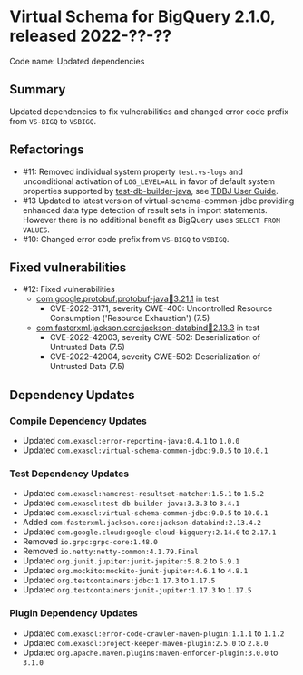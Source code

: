 # Virtual Schema for BigQuery 2.1.0, released 2022-??-??

Code name: Updated dependencies

## Summary

Updated dependencies to fix vulnerabilities and changed error code prefix from `VS-BIGQ` to `VSBIGQ`.

## Refactorings

* #11: Removed individual system property `test.vs-logs` and unconditional activation of `LOG_LEVEL=ALL` in favor of default system properties supported by [test-db-builder-java](https://github.com/exasol/test-db-builder-java), see [TDBJ User Guide](https://github.com/exasol/test-db-builder-java/blob/main/doc/user_guide/user_guide.md#debug-output).
* #13 Updated to latest version of virtual-schema-common-jdbc providing enhanced data type detection of result sets in import statements. However there is no additional benefit as BigQuery uses `SELECT FROM VALUES`.
* #10:  Changed error code prefix from `VS-BIGQ` to `VSBIGQ`.

## Fixed vulnerabilities

* #12: Fixed vulnerabilities
  * [com.google.protobuf:protobuf-java:jar:3.21.1](https://ossindex.sonatype.org/component/pkg:maven/com.google.protobuf/protobuf-java@3.21.1?utm_source=ossindex-client&utm_medium=integration&utm_content=1.8.1) in test
    * CVE-2022-3171, severity CWE-400: Uncontrolled Resource Consumption ('Resource Exhaustion') (7.5)
  * [com.fasterxml.jackson.core:jackson-databind:jar:2.13.3](https://ossindex.sonatype.org/component/pkg:maven/com.fasterxml.jackson.core/jackson-databind@2.13.3?utm_source=ossindex-client&utm_medium=integration&utm_content=1.8.1) in test
    * CVE-2022-42003, severity CWE-502: Deserialization of Untrusted Data (7.5)
    * CVE-2022-42004, severity CWE-502: Deserialization of Untrusted Data (7.5)

## Dependency Updates

### Compile Dependency Updates

* Updated `com.exasol:error-reporting-java:0.4.1` to `1.0.0`
* Updated `com.exasol:virtual-schema-common-jdbc:9.0.5` to `10.0.1`

### Test Dependency Updates

* Updated `com.exasol:hamcrest-resultset-matcher:1.5.1` to `1.5.2`
* Updated `com.exasol:test-db-builder-java:3.3.3` to `3.4.1`
* Updated `com.exasol:virtual-schema-common-jdbc:9.0.5` to `10.0.1`
* Added `com.fasterxml.jackson.core:jackson-databind:2.13.4.2`
* Updated `com.google.cloud:google-cloud-bigquery:2.14.0` to `2.17.1`
* Removed `io.grpc:grpc-core:1.48.0`
* Removed `io.netty:netty-common:4.1.79.Final`
* Updated `org.junit.jupiter:junit-jupiter:5.8.2` to `5.9.1`
* Updated `org.mockito:mockito-junit-jupiter:4.6.1` to `4.8.1`
* Updated `org.testcontainers:jdbc:1.17.3` to `1.17.5`
* Updated `org.testcontainers:junit-jupiter:1.17.3` to `1.17.5`

### Plugin Dependency Updates

* Updated `com.exasol:error-code-crawler-maven-plugin:1.1.1` to `1.1.2`
* Updated `com.exasol:project-keeper-maven-plugin:2.5.0` to `2.8.0`
* Updated `org.apache.maven.plugins:maven-enforcer-plugin:3.0.0` to `3.1.0`
